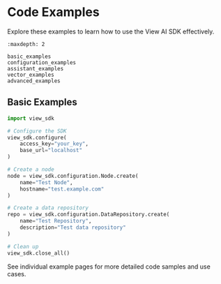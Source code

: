 # Code Examples

Explore these examples to learn how to use the View AI SDK effectively.

```{toctree}
:maxdepth: 2

basic_examples
configuration_examples
assistant_examples
vector_examples
advanced_examples
```

## Basic Examples

```python
import view_sdk

# Configure the SDK
view_sdk.configure(
    access_key="your_key",
    base_url="localhost"
)

# Create a node
node = view_sdk.configuration.Node.create(
    name="Test Node",
    hostname="test.example.com"
)

# Create a data repository
repo = view_sdk.configuration.DataRepository.create(
    name="Test Repository",
    description="Test data repository"
)

# Clean up
view_sdk.close_all()
```

See individual example pages for more detailed code samples and use cases.
